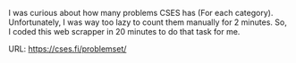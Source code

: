 I was curious about how many problems CSES has (For each category). Unfortunately, I was way too lazy to count them manually for 2 minutes. 
So, I coded this web scrapper in 20 minutes to do that task for me.


URL: https://cses.fi/problemset/
